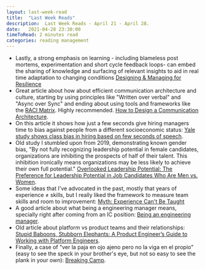 ```yaml
---
layout: last-week-read
title:  "Last Week Reads"
description:  Last Week Reads - April 21 - April 28.
date:   2021-04-28 23:30:00
timeToRead: 2 minutes read
categories: reading management 
---
```


*  Lastly, a strong emphasis on learning - including blameless post mortems, experimentation and short cycle feedback loops- can embed the sharing of knowledge and surfacing of relevant insights to aid in real time adaptation to changing conditions [Designing & Managing for Resilience](https://www.infoq.com/articles/series-enhancing-resilience-4/)
* Great article about how about efficient communication architecture and culture, starting by using principles like "Written over verbal" and "Async over Sync" and ending about using tools and frameworks like the [RACI Matrix](https://en.wikipedia.org/wiki/Responsibility_assignment_matrix). Highly recommended. [How to Design a Communication Architecture](https://refactoring.fm/p/how-to-design-a-communication-architecture).
* On this article it shows how just a few seconds give hiring managers time to bias against people from a different socioeconomic status: [Yale study shows class bias in hiring based on few seconds of speech](https://news.yale.edu/2019/10/21/yale-study-shows-class-bias-hiring-based-few-seconds-speech).
* Old study I stumbled upon from 2019, demonstrating known gender bias, "By not fully recognizing leadership potential in female candidates, organizations are inhibiting the prospects of half of their talent. This inhibition ironically means organizations may be less likely to achieve their own full potential." [Overlooked Leadership Potential: The Preference for Leadership Potential in Job Candidates Who Are Men vs. Women](https://www.frontiersin.org/articles/10.3389/fpsyg.2019.00755/full).
* Some ideas that I've advocated in the past, mostly that years of experience ≠ skills, but I really liked the framework to measure team skills and room to improvement: [Myth: Experience Can't Be Taught](https://medium.com/skiller-whale/myth-experience-cant-be-taught-707ea9e71a15)
* A good article about what being a engineering manager means, specially right after coming from an IC position: [Being an engineering manager](https://medium.com/@marcus.cavalcanti/being-a-engineering-manager-9d2854867412).
* Old article about platform vs product teams and their relationships: [Stupid Baboons, Stubborn Elephants: A Product Engineer’s Guide to Working with Platform Engineers](https://rinaarts.medium.com/stupid-baboons-stubborn-elephants-c33412541bb1).
* Finally, a case of "ver la paja en ojo ajeno pero no la viga en el propio" (easy to see the speck in your brother's eye, but not so easy to see the plank in your own): [Breaking Camp](https://www.theverge.com/2021/4/27/22406673/basecamp-political-speech-policy-controversy).
